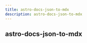 ```yaml
---
title: astro-docs-json-to-mdx
description: astro-docs-json-to-mdx
---
```


## astro-docs-json-to-mdx
